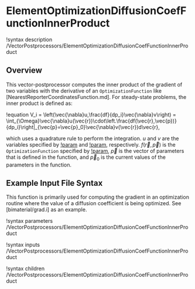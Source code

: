 # ElementOptimizationDiffusionCoefFunctionInnerProduct

!syntax description /VectorPostprocessors/ElementOptimizationDiffusionCoefFunctionInnerProduct

## Overview

This vector-postprocessor computes the inner product of the gradient of two variables with the derivative of an `OptimizationFunction` like [NearestReporterCoordinatesFunction.md]. For steady-state problems, the inner product is defined as:

!equation
V_i = \left(\vec{\nabla}u,\frac{df}{dp_i}\vec{\nabla}v\right) = \int_{\Omega}\vec{\nabla}u(\vec{r})\cdot\left.\frac{df(\vec{r},\vec{p})}{dp_i}\right|_{\vec{p}=\vec{p}_0}\vec{\nabla}v(\vec{r})d\vec{r},

which uses a quadrature rule to perform the integration. $u$ and $v$ are the variables specified by [!param](/VectorPostprocessors/ElementOptimizationDiffusionCoefFunctionInnerProduct/variable) and [!param](/VectorPostprocessors/ElementOptimizationDiffusionCoefFunctionInnerProduct/forward_variable), respectively. $f(\vec{r}, \vec{p})$ is the `OptimizationFunction` specified by [!param](/VectorPostprocessors/ElementOptimizationSourceFunctionInnerProduct/function), $\vec{p}$ is the vector of parameters that is defined in the function, and $\vec{p}_0$ is the current values of the parameters in the function. 

## Example Input File Syntax

This function is primarily used for computing the gradient in an optimization routine where the value of a diffusion coefficient is being optimized. See [bimaterial/grad.i] as an example.

!syntax parameters /VectorPostprocessors/ElementOptimizationDiffusionCoefFunctionInnerProduct

!syntax inputs /VectorPostprocessors/ElementOptimizationDiffusionCoefFunctionInnerProduct

!syntax children /VectorPostprocessors/ElementOptimizationDiffusionCoefFunctionInnerProduct
